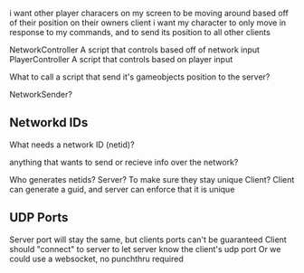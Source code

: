 i want other player characers on my screen to be moving around based off of their position on their owners client
i want my character to only move in response to my commands, and to send its position to all other clients

NetworkController
    A script that controls based off of network input
PlayerController
    A script that controls based on player input

What to call a script that send it's gameobjects position to the server?

NetworkSender?

Networkd IDs
------------

What needs a network ID (netid)?

anything that wants to send or recieve info over the network?

Who generates netids?
Server?
    To make sure they stay unique
Client?
    Client can generate a guid, and server can enforce that it is unique

UDP Ports
---------

Server port will stay the same, but clients ports can't be guaranteed
Client should "connect" to server to let server know the client's udp port
Or we could use a websocket, no punchthru required